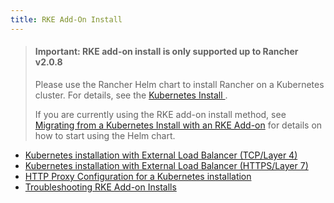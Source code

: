 ```yaml
---
title: RKE Add-On Install
---
```


> #### **Important: RKE add-on install is only supported up to Rancher v2.0.8**
>
>Please use the Rancher Helm chart to install Rancher on a Kubernetes cluster. For details, see the [Kubernetes Install ](../../../../resources/helm-version-requirements.md).
>
>If you are currently using the RKE add-on install method, see [Migrating from a Kubernetes Install with an RKE Add-on](../../../../install-upgrade-on-a-kubernetes-cluster/upgrades/migrating-from-rke-add-on.md) for details on how to start using the Helm chart.


* [Kubernetes installation with External Load Balancer (TCP/Layer 4)](../../rke-add-on/layer-4-lb.md)
* [Kubernetes installation with External Load Balancer (HTTPS/Layer 7)](../../rke-add-on/layer-7-lb.md)
* [HTTP Proxy Configuration for a Kubernetes installation](proxy.md)
* [Troubleshooting RKE Add-on Installs](troubleshooting/troubleshooting.md)
